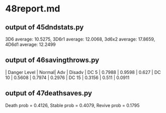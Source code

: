 # 48report.md #

## output of 45dndstats.py ##

3D6 average: 10.5275, 3D6r1 average: 12.0068, 3d6x2 average: 17.8659, 4D6d1 average: 12.2499


## output of 46savingthrows.py ##

| Danger Level      |  Normal| Adv	  | Disadv
| DC 5	| 0.7988 | 0.9598 | 0.627
| DC 10 | 0.5608 | 0.7974 |	0.2976
| DC 15 | 0.3156 | 0.511  | 0.0911
 

## output of 47deathsaves.py ##

Death prob = 0.4126, Stable prob = 0.4079, Revive prob = 0.1795
